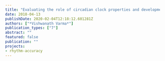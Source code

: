 ```yaml
---
title: "Evaluating the role of circadian clock properties and developmental processes in the evolution of accurate eclosion rhythms in Drosophila melanogaster"
date: 2018-04-13
publishDate: 2020-02-04T12:18:12.601281Z
authors: ["*Vishwanath Varma*"]
publication_types: ["7"]
abstract: ""
featured: false
publication: ""
projects:
- rhythm-accuracy
---
```


